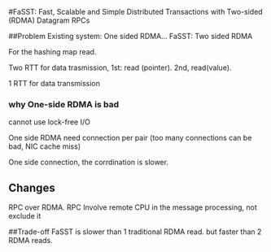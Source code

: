 #FaSST: Fast, Scalable and Simple Distributed Transactions with Two-sided (RDMA) Datagram RPCs

##Problem
Existing system: One sided RDMA...   FaSST: Two sided RDMA

For the hashing map read.

Two RTT for data trasmission, 1st: read (pointer). 2nd, read(value).  

1 RTT for data transmission

### why One-side RDMA is bad
cannot use lock-free I/O

One side RDMA need connection per pair (too many connections can be bad, NIC cache miss)

One side connection, the corrdination is slower.

## Changes
RPC over RDMA. RPC Involve remote CPU in the message processing, not exclude it

##Trade-off
FaSST is slower than 1 traditional RDMA read. but faster than 2 RDMA reads.

